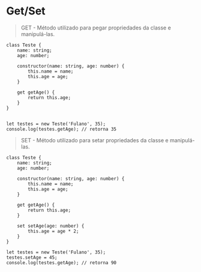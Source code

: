 # Get/Set

> GET - Método utilizado para pegar propriedades da classe e manipulá-las.

    class Teste {
        name: string;
        age: number;

        constructor(name: string, age: number) {
            this.name = name;
            this.age = age;
        }

        get getAge() {
            return this.age;
        }
    }


    let testes = new Teste('Fulano', 35);
    console.log(testes.getAge); // retorna 35

> SET - Método utilizado para setar propriedades da classe e manipulá-las.

    class Teste {
        name: string;
        age: number;

        constructor(name: string, age: number) {
            this.name = name;
            this.age = age;
        }

        get getAge() {
            return this.age;
        }

        set setAge(age: number) {
            this.age = age * 2;
        }
    }

    let testes = new Teste('Fulano', 35);
    testes.setAge = 45;
    console.log(testes.getAge); // retorna 90
